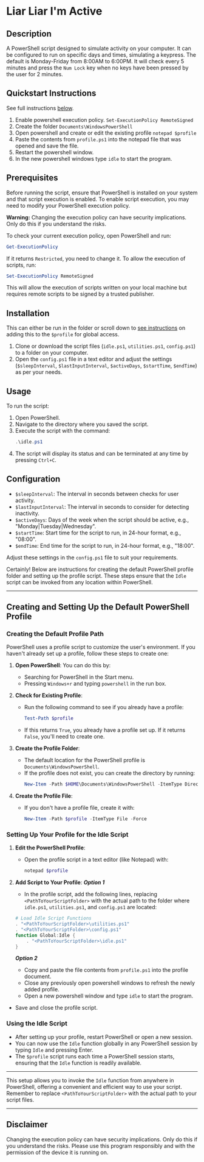 # Liar Liar I'm Active

## Description

A PowerShell script designed to simulate activity on your computer. It can be configured to run on specific days and times, simulating a keypress. The default is Monday-Friday from 8:00AM to 6:00PM. It will check every 5 minutes and press the `Num Lock` key when no keys have been pressed by the user for 2 minutes.

## Quickstart Instructions

See full instructions [below](#installation).

1. Enable powershell execution policy.
   `Set-ExecutionPolicy RemoteSigned`
2. Create the folder
   `Documents\WindowsPowerShell`
3. Open powershell and create or edit the existing profile
   `notepad $profile`
4. Paste the contents from `profile.ps1` into the notepad file that was opened and save the file.
5. Restart the powershell window.
6. In the new powershell windows type `idle` to start the program.

## Prerequisites

Before running the script, ensure that PowerShell is installed on your system and that script execution is enabled. To enable script execution, you may need to modify your PowerShell execution policy.

**Warning:** Changing the execution policy can have security implications. Only do this if you understand the risks.

To check your current execution policy, open PowerShell and run:

```powershell
Get-ExecutionPolicy
```

If it returns `Restricted`, you need to change it. To allow the execution of scripts, run:

```powershell
Set-ExecutionPolicy RemoteSigned
```

This will allow the execution of scripts written on your local machine but requires remote scripts to be signed by a trusted publisher.

## Installation

This can either be run in the folder or scroll down to [see instructions](#creating-and-setting-up-the-default-powershell-profile) on adding this to the `$profile` for global access.

1. Clone or download the script files (`idle.ps1`, `utilities.ps1`, `config.ps1`) to a folder on your computer.
2. Open the `config.ps1` file in a text editor and adjust the settings (`$sleepInterval`, `$lastInputInterval`, `$activeDays`, `$startTime`, `$endTime`) as per your needs.

## Usage

To run the script:

1. Open PowerShell.
2. Navigate to the directory where you saved the script.
3. Execute the script with the command:
   ```powershell
   .\idle.ps1
   ```
4. The script will display its status and can be terminated at any time by pressing `Ctrl+C`.

## Configuration

- `$sleepInterval`: The interval in seconds between checks for user activity.
- `$lastInputInterval`: The interval in seconds to consider for detecting inactivity.
- `$activeDays`: Days of the week when the script should be active, e.g., "Monday|Tuesday|Wednesday".
- `$startTime`: Start time for the script to run, in 24-hour format, e.g., "08:00".
- `$endTime`: End time for the script to run, in 24-hour format, e.g., "18:00".

Adjust these settings in the `config.ps1` file to suit your requirements.

Certainly! Below are instructions for creating the default PowerShell profile folder and setting up the profile script. These steps ensure that the `Idle` script can be invoked from any location within PowerShell.

---

## Creating and Setting Up the Default PowerShell Profile

### Creating the Default Profile Path

PowerShell uses a profile script to customize the user's environment. If you haven't already set up a profile, follow these steps to create one:

1. **Open PowerShell**:
   You can do this by:

   - Searching for PowerShell in the Start menu.
   - Pressing `Windows+r` and typing `powershell` in the run box.

2. **Check for Existing Profile**:

   - Run the following command to see if you already have a profile:
     ```powershell
     Test-Path $profile
     ```
   - If this returns `True`, you already have a profile set up. If it returns `False`, you'll need to create one.

3. **Create the Profile Folder**:

   - The default location for the PowerShell profile is `Documents\WindowsPowerShell`.
   - If the profile does not exist, you can create the directory by running:
     ```powershell
     New-Item -Path $HOME\Documents\WindowsPowerShell -ItemType Directory -Force
     ```

4. **Create the Profile File**:
   - If you don't have a profile file, create it with:
     ```powershell
     New-Item -Path $profile -ItemType File -Force
     ```

### Setting Up Your Profile for the Idle Script

1. **Edit the PowerShell Profile**:

   - Open the profile script in a text editor (like Notepad) with:
     ```powershell
     notepad $profile
     ```

2. **Add Script to Your Profile**:
   **_Option 1_**
   - In the profile script, add the following lines, replacing `<PathToYourScriptFolder>` with the actual path to the folder where `idle.ps1`, `utilities.ps1`, and `config.ps1` are located:
   ```powershell
   # Load Idle Script Functions
   . "<PathToYourScriptFolder>\utilities.ps1"
   . "<PathToYourScriptFolder>\config.ps1"
   function Global:Idle {
       . "<PathToYourScriptFolder>\idle.ps1"
   }
   ```
   **_Option 2_**
   - Copy and paste the file contents from `profile.ps1` into the profile document.
   - Close any previously open powershell windows to refresh the newly added profile.
   - Open a new powershell window and type `idle` to start the program.

- Save and close the profile script.

### Using the Idle Script

- After setting up your profile, restart PowerShell or open a new session.
- You can now use the `Idle` function globally in any PowerShell session by typing `Idle` and pressing Enter.
- The `$profile` script runs each time a PowerShell session starts, ensuring that the `Idle` function is readily available.

---

This setup allows you to invoke the `Idle` function from anywhere in PowerShell, offering a convenient and efficient way to use your script. Remember to replace `<PathToYourScriptFolder>` with the actual path to your script files.

---

## Disclaimer

Changing the execution policy can have security implications. Only do this if you understand the risks. Please use this program responsibly and with the permission of the device it is running on.
